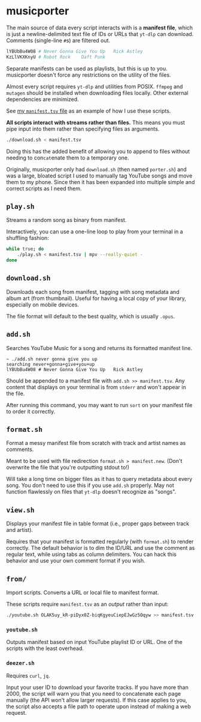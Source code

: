 # musicporter

The main source of data every script interacts with is a **manifest file**, which is just a newline-delimited text file of IDs or URLs that `yt-dlp` can download. Comments (single-line `#`s) are filtered out.

```sh
lYBUbBu4W08	# Never Gonna Give You Up	Rick Astley
KzLlVKXKnyU	# Robot Rock	Daft Punk
```

Separate manifests can be used as playlists, but this is up to you. musicporter doesn't force any restrictions on the utility of the files.

Almost every script requires `yt-dlp` and utilities from POSIX. `ffmpeg` and `mutagen` should be installed when downloading files locally. Other external dependencies are minimized.

See [my `manifest.tsv` file](https://gist.github.com/ethamck/701a8af65a8a83a46efca428760d436b) as an example of how I use these scripts.

**All scripts interact with streams rather than files.** This means you must pipe input into them rather than specifying files as arguments.

```sh
./download.sh < manifest.tsv
```

Doing this has the added benefit of allowing you to append to files without needing to con`cat`enate them to a temporary one.

Originally, musicporter only had `download.sh` (then named `porter.sh`) and was a large, bloated script I used to manually tag YouTube songs and move them to my phone. Since then it has been expanded into multiple simple and correct scripts as I need them.

## `play.sh`

Streams a random song as binary from manifest.

Interactively, you can use a one-line loop to play from your terminal in a shuffling fashion:

```sh
while true; do
	./play.sh < manifest.tsv | mpv --really-quiet -
done
```

## `download.sh`

Downloads each song from manifest, tagging with song metadata and album art (from thumbnail). Useful for having a local copy of your library, especially on mobile devices.

The file format will default to the best quality, which is usually `.opus`.

## `add.sh`

Searches YouTube Music for a song and returns its formatted manifest line.

```
~ ./add.sh never gonna give you up
searching never+gonna+give+you+up
lYBUbBu4W08	# Never Gonna Give You Up	Rick Astley
```

Should be appended to a manifest file with `add.sh >> manifest.tsv`. Any content that displays on your terminal is from `stderr` and won't appear in the file.

After running this command, you may want to run `sort` on your manifest file to order it correctly.

## `format.sh`

Format a messy manifest file from scratch with track and artist names as comments.

Meant to be used with file redirection `format.sh > manifest.new`. (Don't overwrite the file that you're outputting stdout to!)

Will take a long time on bigger files as it has to query metadata about every song. You don't need to use this if you use `add.sh` properly. May not function flawlessly on files that `yt-dlp` doesn't recognize as "songs".

## `view.sh`

Displays your manifest file in table format (i.e., proper gaps between track and artist).

Requires that your manifest is formatted regularly (with `format.sh`) to render correctly. The default behavior is to dim the ID/URL and use the comment as regular text, while using tabs as column delimiters. You can hack this behavior and use your own comment format if you wish.

## `from/`

Import scripts. Converts a URL or local file to manifest format.

These scripts require `manifest.tsv` as an *output* rather than input:

```sh
./youtube.sh OLAK5uy_kR-piDyx0Z-biqKgyeuCiepEJwGz5Oqyw >> manifest.tsv
```

### `youtube.sh`

Outputs manifest based on input YouTube playlist ID or URL. One of the scripts with the least overhead.

### `deezer.sh`

Requires `curl`, `jq`.

Input your user ID to download your favorite tracks. If you have more than 2000, the script will warn you that you need to concatenate each page manually (the API won't allow larger requests). If this case applies to you, the script also accepts a file path to operate upon instead of making a web request.
